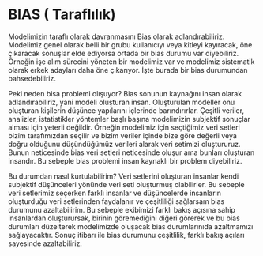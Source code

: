 # BIAS ( Taraflılık)

Modelimizin taraflı olarak davranmasını Bias olarak adlandırabiliriz. Modelimiz genel olarak belli bir grubu kullanıcıyı veya kitleyi kayıracak, öne çıkaracak sonuşlar elde ediyorsa ortada bir bias durumu var diyebiliriz. Örneğin işe alım sürecini yöneten bir modelimiz var ve modelimiz sistematik olarak erkek adayları daha öne çıkarıyor. İşte burada bir bias durumundan bahsedebiliriz.

Peki neden bisa problemi olışuyor? Bias sonunun kaynağını insan olarak adlandırabiliriz, yani modeli oluşturan insan. Oluşturulan modeller onu oluşturan kişilerin düşünce yapılarını içlerinde barındırırlar. Çeşitli veriler, analizler, istatistikler yöntemler başlı başına modelimizin subjektif sonuçlar alması için yeterli değildir. Örneğin modelimiz için seçtiğimiz veri setleri bizim tarafımızdan seçilir ve bizim veriler içinde bize göre değerli veya doğru olduğunu düşündüğümüz verileri alarak veri setimizi oluştururuz. Bunun neticesinde bias veri setleri neticesinde oluşur ama bunları oluşturan insandır. Bu sebeple bias problemi insan kaynaklı bir problem diyebiliriz.

Bu durumdan nasıl kurtulabilirim? Veri setlerini oluşturan insanlar kendi subjektif düşünceleri yönünde veri seti oluşturmuş olabilirler. Bu sebeple veri setlerimiz seçerken farklı insanlar ve düşüncelerde insanların oluşturduğu veri setlerinden faydalanır ve çeşitliliği sağlarsam bias durumunu azaltabilirim. Bu sebeple ekibimizi farklı bakış açısına sahip insanlardan oluşturursak, birinin göremediğini diğeri görerek ve bu bias durumları düzelterek modelimizde oluşacak bias durumlarınıda azaltmamızı sağlayacaktır. Sonuç itibarı ile bias durumunu çeşitlilik, farklı bakış açıları sayesinde azaltabiliriz.
